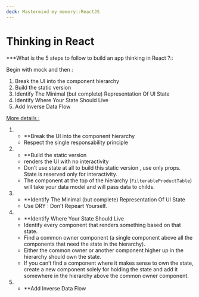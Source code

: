 ```yaml
---
deck: Mastermind my memory::ReactJS
---
```

# Thinking in React

<!-- basicblock-start oid="ObsUZdrJw3d45XM3K3w8MeIh" -->
***What is the 5 steps to follow to build an app thinking in React ?::

Begin with mock and then :

1) Break the UI into the component hierarchy
2) Build the static version
3) Identify The Minimal (but complete) Representation Of UI State
4) Identify Where Your State Should Live
5) Add Inverse Data Flow

<u>More details :</u> 

1) - **Break the UI into the component hierarchy
	- Respect the single responsability principle
2) - **Build the static version
	- renders the UI with no interactivity
	- Don’t use state at all to build this static version , use only props. State is reserved only for interactivity.
	- The component at the top of the hierarchy (`FilterableProductTable`) will take your data model and will pass data to childs.
3) - **Identify The Minimal (but complete) Representation Of UI State
	- Use DRY : Don't Repeart Yourself.
4) - **Identify Where Your State Should Live
	- Identify every component that renders something based on that state.
	- Find a common owner component (a single component above all the components that need the state in the hierarchy).
	- Either the common owner or another component higher up in the hierarchy should own the state.
	- If you can’t find a component where it makes sense to own the state, create a new component solely for holding the state and add it somewhere in the hierarchy above the common owner component.
5) - **Add Inverse Data Flow



<!-- basicblock-end -->